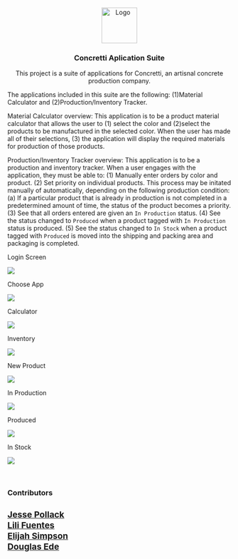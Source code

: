 <!-- LEDJJ LOGO -->
<br />
<p align="center">
  <a href="https://gitlab.com/ledjj/concretti-application">
    <img src="public/concretti.png" alt="Logo" width="80" height="80">
  </a>

  <h3 align="center">Concretti Aplication Suite</h3>

  <p align="center">
    This project is a suite of applications for Concretti, an artisnal concrete production company.

The applications included in this suite are the following: (1)Material Calculator and (2)Production/Inventory Tracker.

Material Calculator overview:
This application is to be a product material calculator that allows the user to (1) select the color and (2)select the products to be manufactured in the selected color. When the user has made all of their selections,  (3) the application will display the required materials for production of those products.

Production/Inventory Tracker overview: This application is to be a production and inventory tracker. When a user engages with the application, they must be able to:
    (1) Manually enter orders by color and product.
    (2) Set priority on individual products. This process may be initated manually of automatically, depending on the following production condition:
        (a) If a particular product that is already in production is not completed in a predetermined amount of time, the status of the product becomes a priority.
    (3) See that all orders entered are given an `In Production` status.
    (4) See the status changed to `Produced` when a product tagged with `In Production` status is produced.
    (5) See the status changed to `In Stock` when a product tagged with `Produced` is moved into the shipping and packing area and packaging is completed.
    <br />
  </p>

<p>Login Screen</p>
<img align="center" src="src/images/app/1.jpg" />
<p>Choose App</p>
<img align="center" src="src/images/app/2.jpg" />
<p>Calculator</p>
<img align="center" src="src/images/app/C1.jpg" />
<p>Inventory</p> 
<img align="center" src="src/images/app/P1.jpg" />
<p>New Product</p> 
<img align="center" src="src/images/app/P2.jpg" />
<p>In Production</p> 
<img align="center" src="src/images/app/P3.jpg" />
<p>Produced</p> 
<img align="center" src="src/images/app/P4.jpg" />
<p>In Stock</p> 
<img align="center" src="src/images/app/P5.jpg" />

  <p>
    <br />
    <h3><strong>Contributors<strong><h3>
    <a href="https://github.com/jpol95"><strong>Jesse Pollack</strong></a>
    <br/>
    <a href="https://github.com/LFuen"><strong>Lili Fuentes</strong></a>
    <br/>
    <a href="https://github.com/elijahsimpsonn"><strong>Elijah Simpson</strong></a>
    <br/>
    <a href="https://github.com/Douglas4739"><strong>Douglas Ede</strong></a>
    <br />
  </p>
</p>